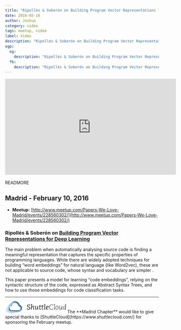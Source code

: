 ```yaml
---
title: "Ripollés & Soberón on Building Program Vector Representations for Deep Learning"
date: 2016-05-16
author: Joshua
category: video
tags: meetup, video
label: Video
description: "Ripollés & Soberón on Building Program Vector Representations for Deep Learning"
ogp:
  og:
    description: "Ripollés & Soberón on Building Program Vector Representations for Deep Learning"
  fb:
    description: "Ripollés & Soberón on Building Program Vector Representations for Deep Learning"
---
```


<iframe class="video" width="560" height="315" src="https://www.youtube.com/embed/Ju2pRFVmgAk" frameborder="0" allowfullscreen></iframe>

READMORE

## Madrid - February 10, 2016

* **Meetup:** [http://www.meetup.com/Papers-We-Love-Madrid/events/228560302/](http://www.meetup.com/Papers-We-Love-Madrid/events/228560302/)

### Ripollés & Soberón on [Building Program Vector Representations for Deep Learning](http://arxiv.org/abs/1409.3358)

The main problem when automatically analysing source code is finding a meaningful representation that captures the specific properties of programming languages. While there are widely adopted techniques for building “word embeddings” for natural language (like Word2vec), these are not applicable to source code, whose syntax and vocabulary are simpler .

This paper presents a model for learning “code embeddings”, relying on the syntactic structure of the code, expressed as Abstract Syntax Trees, and how to use those embeddings for code classification tasks.

---

<img class="left no-shadow" alt="ShuttleCloud" style="width: 200px" src="/images/shuttcloud.png" />
The **Madrid Chapter** would like to give special thanks to [ShuttleCloud](https://www.shuttlecloud.com/) for sponsoring the February meetup.
